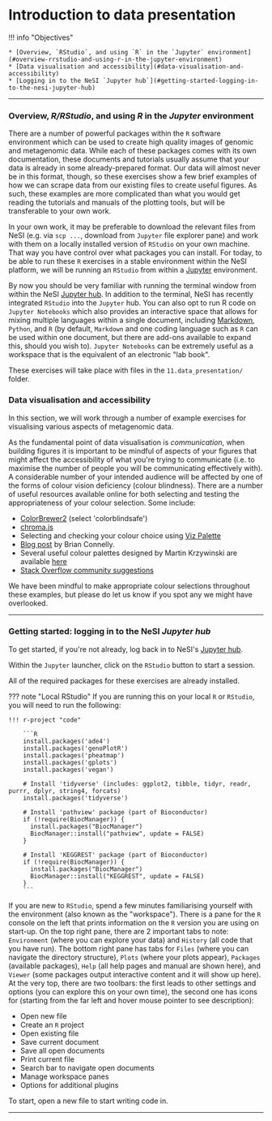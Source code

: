 # Introduction to data presentation

!!! info "Objectives"

    * [Overview, `RStudio`, and using `R` in the `Jupyter` environment](#overview-rrstudio-and-using-r-in-the-jupyter-environment)
    * [Data visualisation and accessibility](#data-visualisation-and-accessibility)
    * [Logging in to the NeSI `Jupyter hub`](#getting-started-logging-in-to-the-nesi-jupyter-hub)
---

### Overview, *R/RStudio*, and using *R* in the *Jupyter* environment

There are a number of powerful packages within the `R` software environment which can be used to create high quality images of genomic and metagenomic data. While each of these packages comes with its own documentation, these documents and tutorials usually assume that your data is already in some already-prepared format. Our data will almost never be in this format, though, so these exercises show a few brief examples of how we can scrape data from our existing files to create useful figures. As such, these examples are more complicated than what you would get reading the tutorials and manuals of the plotting tools, but will be transferable to your own work.

In your own work, it may be preferable to download the relevant files from NeSI (e.g. via `scp ...`, download from `Jupyter` file explorer pane) and work with them on a locally installed version of `RStudio` on your own machine. That way you have control over what packages you can install. For today, to be able to run these `R` exercises in a stable environment within the NeSI platform, we will be running an `RStudio` from within a [Jupyter](https://jupyter.org/) environment.

By now you should be very familiar with running the terminal window from within the NeSI [Jupyter hub](https://jupyter.nesi.org.nz/hub/login). In addition to the terminal, NeSI has recently integrated `RStudio` into the `Jupyter` hub. You can also opt to run R code on `Jupyter Notebooks` which also provides an interactive space that allows for mixing multiple languages within a single document, including [Markdown](https://en.wikipedia.org/wiki/Markdown), `Python`, and `R` (by default, `Markdown` and one coding language such as `R` can be used within one document, but there are add-ons available to expand this, should you wish to). `Jupyter Notebooks` can be extremely useful as a workspace that is the equivalent of an electronic "lab book".

These exercises will take place with files in the `11.data_presentation/` folder.

### Data visualisation and accessibility

In this section, we will work through a number of example exercises for visualising various aspects of metagenomic data.

As the fundamental point of data visualisation is *communication*, when building figures it is important to be mindful of aspects of your figures that might affect the accessibility of what you're trying to communicate (i.e. to maximise the number of people you will be communicating effectively with). A considerable number of your intended audience will be affected by one of the forms of colour vision deficiency (colour blindness). There are a number of useful resources available online for both selecting and testing the appropriateness of your colour selection. Some include:

* [ColorBrewer2](https://colorbrewer2.org/#type=sequential&scheme=BuGn&n=3) (select 'colorblindsafe')
* [chroma.js](https://gka.github.io/palettes/#/7|d|6e5300,7c8c00,00a63e|ffffe0,ff005e,93003a|1|1)
* Selecting and checking your colour choice using [Viz Palette](https://projects.susielu.com/viz-palette?colors=[%22#ffd700%22,%22#ffb14e%22,%22#fa8775%22,%22#ea5f94%22,%22#cd34b5%22,%22#9d02d7%22,%22#0000ff%22]&backgroundColor=%22white%22&fontColor=%22black%22&mode=%22achromatopsia%22)
* [Blog post](https://bconnelly.net/posts/creating_colorblind-friendly_figures/) by Brian Connelly.
* Several useful colour palettes designed by Martin Krzywinski are available [here](http://mkweb.bcgsc.ca/colorblind/palettes.mhtml#page-container)
* [Stack Overflow community suggestions](https://stackoverflow.com/questions/57153428/r-plot-color-combinations-that-are-colorblind-accessible)

We have been mindful to make appropriate colour selections throughout these examples, but please do let us know if you spot any we might have overlooked.

---

### Getting started: logging in to the NeSI *Jupyter hub*

To get started, if you're not already, log back in to NeSI's [Jupyter hub](https://jupyter.nesi.org.nz/hub/login).

Within the `Jupyter` launcher, click on the `RStudio` button to start a session.

All of the required packages for these exercises are already installed. 

??? note "Local RStudio"
    If you are running this on your local `R` or `RStudio`, you will need to run the following:

    !!! r-project "code"
    
        ```R
        install.packages('ade4')
        install.packages('genoPlotR')
        install.packages('pheatmap')
        install.packages('gplots')
        install.packages('vegan')
        
        # Install 'tidyverse' (includes: ggplot2, tibble, tidyr, readr, purrr, dplyr, string4, forcats)
        install.packages('tidyverse')
        
        # Install 'pathview' package (part of Bioconductor)
        if (!require(BiocManager)) {
          install.packages("BiocManager")
          BiocManager::install("pathview", update = FALSE)
        }
        
        # Install 'KEGGREST' package (part of Bioconductor)
        if (!require(BiocManager)) {
          install.packages("BiocManager")
          BiocManager::install("KEGGREST", update = FALSE)
        }
        ```

If you are new to `RStudio`, spend a few minutes familiarising yourself with the environment (also known as the "workspace"). There is a pane for the `R` console on the left that prints information on the `R` version you are using on start-up. On the top right pane, there are 2 important tabs to note: `Environment` (where you can explore your data) and `History` (all code that you have run). The bottom right pane has tabs for `Files` (where you can navigate the directory structure), `Plots` (where your plots appear), `Packages` (available packages), `Help` (all help pages and manual are shown here), and `Viewer` (some packages output interactive content and it will show up here). At the very top, there are two toolbars: the first leads to other settings and options (you can explore this on your own time), the second one has icons for (starting from the far left and hover mouse pointer to see description):

* Open new file
* Create an `R` project
* Open existing file
* Save current document
* Save all open documents
* Print current file
* Search bar to navigate open documents
* Manage workspace panes
* Options for additional plugins

To start, open a new file to start writing code in.

---
